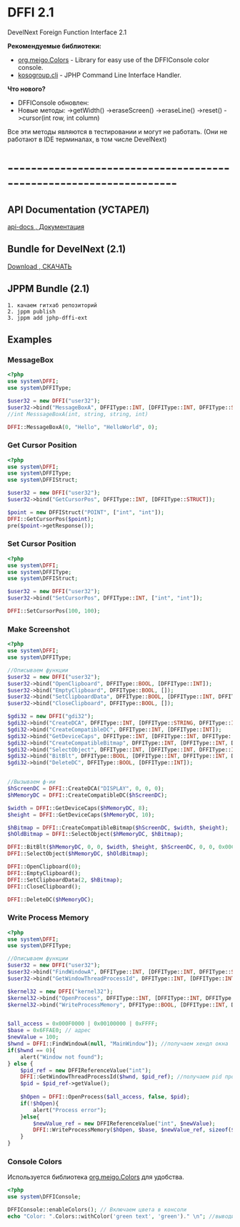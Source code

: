 # DFFI 2.1
DevelNext Foreign Function Interface 2.1

**Рекомендуемые библиотеки:**
- [org.meigo.Colors](https://github.com/meigoc/Colors) - Library for easy use of the DFFIConsole color console.
- [kosogroup.cli](https://github.com/koso-group/jphp-cli) - JPHP Command Line Interface Handler.

**Что нового?**

- DFFIConsole обновлен:
- Новые методы: ->getWidth() ->eraseScreen() ->eraseLine() ->reset() ->cursor(int row, int column)

Все эти методы являются в тестировании и могут не работать. (Они не работают в IDE терминалах, в том числе DevelNext)

# -------------------------------------------------------------------
## API Documentation (УСТАРЕЛ)
[api-docs , Документация](api-docs/)

## Bundle for DevelNext (2.1)
[Download , СКАЧАТЬ](https://github.com/meigoc/jphp-dffi-ext/releases)

## JPPM Bundle (2.1)
```
1. качаем гитхаб репозиторий
2. jppm publish
3. jppm add jphp-dffi-ext
```

## Examples

### MessageBox
```php
<?php
use system\DFFI;
use system\DFFIType;

$user32 = new DFFI("user32");
$user32->bind("MessageBoxA", DFFIType::INT, [DFFIType::INT, DFFIType::STRING, DFFIType::STRING, DFFIType::INT]);
//int MesssageBoxA(int, string, string, int)

DFFI::MessageBoxA(0, "Hello", "HelloWorld", 0);
```
### Get Cursor Position
```php
<?php
use system\DFFI;
use system\DFFIType;
use system\DFFIStruct;

$user32 = new DFFI("user32");
$user32->bind("GetCursorPos", DFFIType::INT, [DFFIType::STRUCT]);

$point = new DFFIStruct("POINT", ["int", "int"]);
DFFI::GetCursorPos($point);
pre($point->getResponse());
```
### Set Cursor Position
```php
<?php
use system\DFFI;
use system\DFFIType;
use system\DFFIStruct;

$user32 = new DFFI("user32");
$user32->bind("SetCursorPos", DFFIType::INT, ["int", "int"]);

DFFI::SetCursorPos(100, 100);
```
### Make Screenshot
```php
<?php
use system\DFFI;
use system\DFFIType;

//Описываем функции
$user32 = new DFFI("user32");
$user32->bind("OpenClipboard", DFFIType::BOOL, [DFFIType::INT]);
$user32->bind("EmptyClipboard", DFFIType::BOOL, []);
$user32->bind("SetClipboardData", DFFIType::BOOL, [DFFIType::INT, DFFIType::INT]);
$user32->bind("CloseClipboard", DFFIType::BOOL, []);

$gdi32 = new DFFI("gdi32");
$gdi32->bind("CreateDCA", DFFIType::INT, [DFFIType::STRING, DFFIType::INT, DFFIType::INT, DFFIType::INT]);
$gdi32->bind("CreateCompatibleDC", DFFIType::INT, [DFFIType::INT]);
$gdi32->bind("GetDeviceCaps", DFFIType::INT, [DFFIType::INT, DFFIType::INT]);
$gdi32->bind("CreateCompatibleBitmap", DFFIType::INT, [DFFIType::INT, DFFIType::INT, DFFIType::INT]);
$gdi32->bind("SelectObject", DFFIType::INT, [DFFIType::INT, DFFIType::INT]);
$gdi32->bind("BitBlt", DFFIType::BOOL, [DFFIType::INT, DFFIType::INT, DFFIType::INT, DFFIType::INT, DFFIType::INT, DFFIType::INT, DFFIType::INT, DFFIType::INT, DFFIType::INT]);
$gdi32->bind("DeleteDC", DFFIType::BOOL, [DFFIType::INT]);


//Вызываем ф-ии
$hScreenDC = DFFI::CreateDCA("DISPLAY", 0, 0, 0);
$hMemoryDC = DFFI::CreateCompatibleDC($hScreenDC);

$width = DFFI::GetDeviceCaps($hMemoryDC, 8);
$height = DFFI::GetDeviceCaps($hMemoryDC, 10);

$hBitmap = DFFI::CreateCompatibleBitmap($hScreenDC, $width, $height);
$hOldBitmap = DFFI::SelectObject($hMemoryDC, $hBitmap);

DFFI::BitBlt($hMemoryDC, 0, 0, $width, $height, $hScreenDC, 0, 0, 0x00CC0020);
DFFI::SelectObject($hMemoryDC, $hOldBitmap);

DFFI::OpenClipboard(0);
DFFI::EmptyClipboard();
DFFI::SetClipboardData(2, $hBitmap);
DFFI::CloseClipboard();

DFFI::DeleteDC($hMemoryDC);
```
### Write Process Memory
```php
<?php
use system\DFFI;
use system\DFFIType;

//Описываем функции
$user32 = new DFFI("user32");
$user32->bind("FindWindowA", DFFIType::INT, [DFFIType::INT, DFFIType::STRING]);
$user32->bind("GetWindowThreadProcessId", DFFIType::INT, [DFFIType::INT, DFFIType::REFERENCE]);

$kernel32 = new DFFI("kernel32");
$kernel32->bind("OpenProcess", DFFIType::INT, [DFFIType::INT, DFFIType::BOOL, DFFIType::INT]);
$kernel32->bind("WriteProcessMemory", DFFIType::BOOL, [DFFIType::INT, DFFIType::INT, DFFIType::REFERENCE, DFFIType::INT, DFFIType::INT]);


$all_access = 0x000F0000 | 0x00100000 | 0xFFFF;
$base = 0x6FFAE0; // адрес
$newValue = 100;
$hwnd = DFFI::FindWindowA(null, "MainWindow"]); //получаем хендл окна
if($hwnd == 0){
	alert("Window not found");
} else {
	$pid_ref = new DFFIReferenceValue("int");
	DFFI::GetWindowThreadProcessId($hwnd, $pid_ref); //получаем pid процесса
	$pid = $pid_ref->getValue();
	
	$hOpen = DFFI::OpenProcess($all_access, false, $pid);
	if(!$hOpen){
		alert("Process error");
	}else{
		$newValue_ref = new DFFIReferenceValue("int", $newValue);
		DFFI::WriteProcessMemory($hOpen, $base, $newValue_ref, sizeof($newValue));
	}
}
```
### Console Colors
Используется библиотека [org.meigo.Colors](https://github.com/meigoc/Colors) для удобства.
```php
<?php
use system\DFFIConsole;

DFFIConsole::enableColors(); // Включаем цвета в консоли
echo "Color: ".Colors::withColor('green text', 'green')." \n"; //выводим
```
